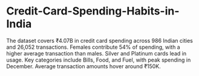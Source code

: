 # Credit-Card-Spending-Habits-in-India
The dataset covers ₹4.07B in credit card spending across 986 Indian cities and 26,052 transactions. Females contribute 54% of spending, with a higher average transaction than males. Silver and Platinum cards lead in usage. Key categories include Bills, Food, and Fuel, with peak spending in December. Average transaction amounts hover around ₹150K.
